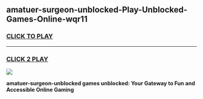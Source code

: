 
## amatuer-surgeon-unblocked-Play-Unblocked-Games-Online-wqr11
<h3>
<a href="https://premium76.site?title=amatuer-surgeon-unblocked&ref=25A">CLICK TO PLAY</a></h3>
<hr>

<h3>
<a href="https://premium76.site?title=amatuer-surgeon-unblocked&ref=25A">CLICK 2 PLAY</a>
  
</h3>

<a href="https://premium76.site?title=amatuer-surgeon-unblocked&ref=25A"><img src="https://clearcache.store/games.png"></a>


**amatuer-surgeon-unblocked games unblocked: Your Gateway to Fun and Accessible Online Gaming**
